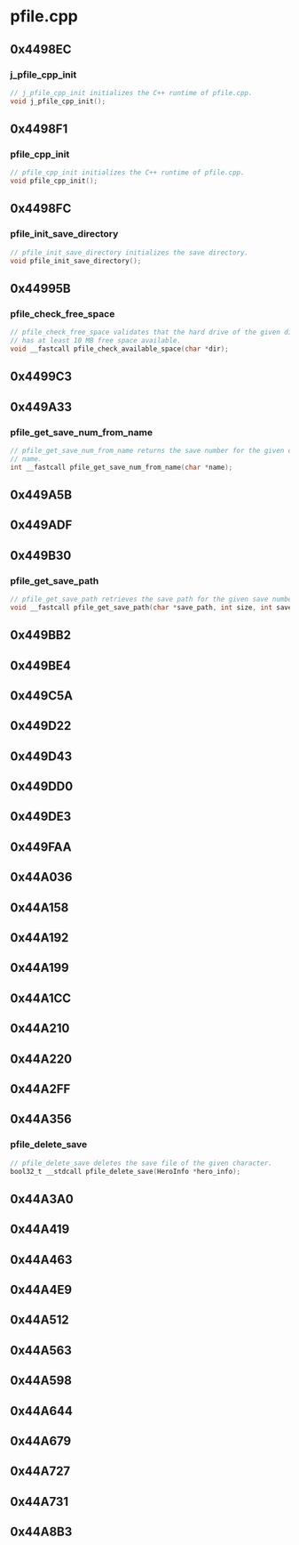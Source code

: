 # pfile.cpp

## 0x4498EC

### j_pfile_cpp_init

```c
// j_pfile_cpp_init initializes the C++ runtime of pfile.cpp.
void j_pfile_cpp_init();
```

## 0x4498F1

### pfile_cpp_init

```c
// pfile_cpp_init initializes the C++ runtime of pfile.cpp.
void pfile_cpp_init();
```

## 0x4498FC

### pfile_init_save_directory

```c
// pfile_init_save_directory initializes the save directory.
void pfile_init_save_directory();
```

## 0x44995B

### pfile_check_free_space

```c
// pfile_check_free_space validates that the hard drive of the given directory
// has at least 10 MB free space available.
void __fastcall pfile_check_available_space(char *dir);
```

## 0x4499C3

## 0x449A33

### pfile_get_save_num_from_name

```c
// pfile_get_save_num_from_name returns the save number for the given character
// name.
int __fastcall pfile_get_save_num_from_name(char *name);
```

## 0x449A5B

## 0x449ADF

## 0x449B30

### pfile_get_save_path

```c
// pfile_get_save_path retrieves the save path for the given save number.
void __fastcall pfile_get_save_path(char *save_path, int size, int save_num);
```

## 0x449BB2

## 0x449BE4

## 0x449C5A

## 0x449D22

## 0x449D43

## 0x449DD0

## 0x449DE3

## 0x449FAA

## 0x44A036

## 0x44A158

## 0x44A192

## 0x44A199

## 0x44A1CC

## 0x44A210

## 0x44A220

## 0x44A2FF

## 0x44A356

### pfile_delete_save

```c
// pfile_delete_save deletes the save file of the given character.
bool32_t __stdcall pfile_delete_save(HeroInfo *hero_info);
```

## 0x44A3A0

## 0x44A419

## 0x44A463

## 0x44A4E9

## 0x44A512

## 0x44A563

## 0x44A598

## 0x44A644

## 0x44A679

## 0x44A727

## 0x44A731

## 0x44A8B3

